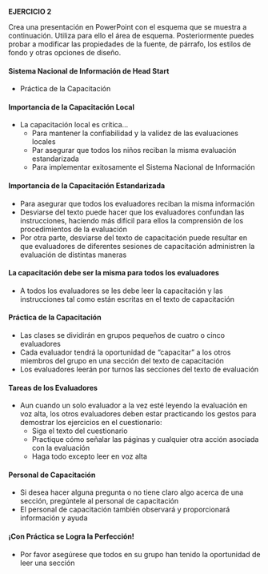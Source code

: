 **EJERCICIO 2**

Crea una presentación en PowerPoint con el esquema que se muestra a continuación. Utiliza para ello el área de esquema. Posteriormente puedes probar a modificar las propiedades de la fuente, de párrafo, los estilos de fondo y otras opciones de diseño.

#### **Sistema Nacional de Información de Head Start**

-   Práctica de la Capacitación

#### **Importancia de la Capacitación Local**

-   La capacitación local es crítica…
    -   Para mantener la confiabilidad y la validez de las evaluaciones locales
    -   Par asegurar que todos los niños reciban la misma evaluación estandarizada
    -   Para implementar exitosamente el Sistema Nacional de Información

#### **Importancia de la Capacitación Estandarizada**

-   Para asegurar que todos los evaluadores reciban la misma información
-   Desviarse del texto puede hacer que los evaluadores confundan las instrucciones, haciendo más difícil para ellos la comprensión de los procedimientos de la evaluación
-   Por otra parte, desviarse del texto de capacitación puede resultar en que evaluadores de diferentes sesiones de capacitación administren la evaluación de distintas maneras

#### **La capacitación debe ser la misma para todos los evaluadores**

-   A todos los evaluadores se les debe leer la capacitación y las instrucciones tal como están escritas en el texto de capacitación

#### **Práctica de la Capacitación**

-   Las clases se dividirán en grupos pequeños de cuatro o cinco evaluadores
-   Cada evaluador tendrá la oportunidad de “capacitar” a los otros miembros del grupo en una sección del texto de capacitación
-   Los evaluadores leerán por turnos las secciones del texto de evaluación

#### **Tareas de los Evaluadores**

-   Aun cuando un solo evaluador a la vez esté leyendo la evaluación en voz alta, los otros evaluadores deben estar practicando los gestos para demostrar los ejercicios en el cuestionario:
    -   Siga el texto del cuestionario
    -   Practique cómo señalar las páginas y cualquier otra acción asociada con la evaluación
    -   Haga todo excepto leer en voz alta

#### **Personal de Capacitación**

-   Si desea hacer alguna pregunta o no tiene claro algo acerca de una sección, pregúntele al personal de capacitación
-   El personal de capacitación también observará y proporcionará información y ayuda

#### **¡Con Práctica se Logra la Perfección!**

-   Por favor asegúrese que todos en su grupo han tenido la oportunidad de leer una sección
<!--stackedit_data:
eyJoaXN0b3J5IjpbNjAyNDQ2MTk4XX0=
-->